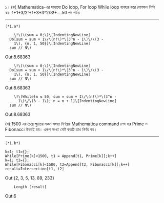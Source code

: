 ১। (ক) Mathematica-এর সাহায্যে Do lopp, For loop While loop ব্যবহার করে যোগফল নির্ণয় কর:
1+1+3/2!+1+3+3^2/3!+....50 পদ পর্যন্ত
___
    (*1.a*)
```
    \!\(\(sum = 0;\)\[IndentingNewLine]
  Do[sum = sum + 1\/\(n!\)*\(3^n - 1\)\/\(3 - 
    1\), {n, 1, 50}]\[IndentingNewLine]
  sum // N\)
```
Out:8.68363
```
    \!\(\(sum = 0;\)\[IndentingNewLine]
  Do[sum = sum + 1\/\(n!\)*\(3^n - 1\)\/\(3 - 
    1\), {n, 1, 50}]\[IndentingNewLine]
  sum // N\)
```
Out:8.68363
```
    \!\(While[n ≤ 50, sum = sum + 1\/\(n!\)*\(3^n - 
      1\)\/\(3 - 1\); n = n + 1]\[IndentingNewLine]
  sum // N\)
```
Out:8.68363

(খ) 1500 এর চেয়ে ক্ষুদ্রতর সকল সংখ্যা নির্ণয়ের Mathematica command লেখ যার Prime ও Fibonacci উভয়ই হয়। এরুপ সংখ্যা মোট কতটি তাও নির্ণয় কর।
___
    (*1.b*)
```
k=1; t1={};
While[Prime[k]<1500, t1 = Append[t1, Prime[k]];k++]
k=1; t2={};
While[Fibonacci[k]<1500, t2=Append[t2, Fibonacci[k]];k++]
result=Intersection[t1, t2]
```
Out:{2, 3, 5, 13, 89, 233}
```
    Length [result]
```
Out:6

